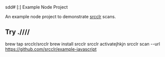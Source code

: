 sdd# [:] Example Node Project

An example node project to demonstrate [srcclr](https://www.srcclr.com) scans.

## Try .////


brew tap srcclr/srcclr
brew install srcclr
srcclr activatejhkjn
srcclr scan --url https://github.com/srcclr/example-javascript

